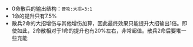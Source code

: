 - 0命散兵的输出结构：`普攻:大招=3:1`
- 1命的提升只有7.5%
- 散兵2命的大招增伤与其他增伤加算，因此最终效果只能提升大招输出1倍。即使如此，2命散相对于1命的提升也有20%左右，非常超值。散兵2命后要堆一些充能